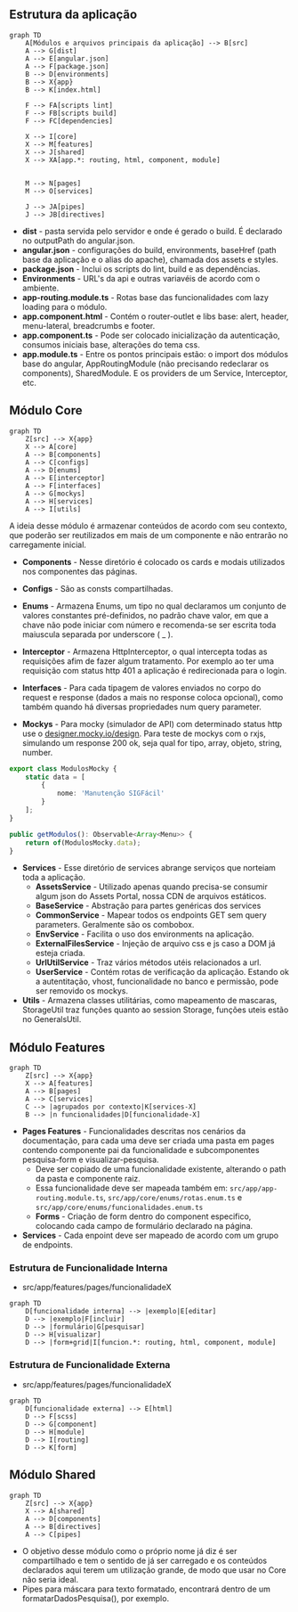 ## Estrutura da aplicação

```mermaid
graph TD
    A[Módulos e arquivos principais da aplicação] --> B[src]
    A --> G[dist]
    A --> E[angular.json]
    A --> F[package.json]
    B --> D[environments]
    B --> X{app}
    B --> K[index.html]

    F --> FA[scripts lint]
    F --> FB[scripts build]
    F --> FC[dependencies]

    X --> I[core]
    X --> M[features]
    X --> J[shared]
    X --> XA[app.*: routing, html, component, module]


    M --> N[pages]
    M --> O[services]

    J --> JA[pipes]
    J --> JB[directives]
```

-   **dist** - pasta servida pelo servidor e onde é gerado o build. É declarado no outputPath do angular.json.
-   **angular.json** - configurações do build, environments, baseHref (path base da aplicação e o alias do apache),
    chamada dos assets e styles.
-   **package.json** - Inclui os scripts do lint, build e as dependências.
-   **Environments** - URL's da api e outras variavéis de acordo com o ambiente.
-   **app-routing.module.ts** - Rotas base das funcionalidades com lazy loading para o módulo.
-   **app.component.html** - Contém o router-outlet e libs base: alert, header, menu-lateral, breadcrumbs e footer.
-   **app.component.ts** - Pode ser colocado inicialização da autenticação, consumos iniciais base, alterações do tema
    css.
-   **app.module.ts** - Entre os pontos principais estão: o import dos módulos base do angular, AppRoutingModule (não
    precisando redeclarar os components), SharedModule. E os providers de um Service, Interceptor, etc.

## Módulo Core

```mermaid
graph TD
    Z[src] --> X{app}
    X --> A[core]
    A --> B[components]
    A --> C[configs]
    A --> D[enums]
    A --> E[interceptor]
    A --> F[interfaces]
    A --> G[mockys]
    A --> H[services]
    A --> I[utils]
```

A ideia desse módulo é armazenar conteúdos de acordo com seu contexto, que poderão ser reutilizados em mais de um
componente e não entrarão no carregamente inicial.

-   **Components** - Nesse diretório é colocado os cards e modais utilizados nos componentes das páginas.
-   **Configs** - São as consts compartilhadas.

-   **Enums** - Armazena Enums, um tipo no qual declaramos um conjunto de valores constantes pré-definidos, no padrão
    chave valor, em que a chave não pode iniciar com número e recomenda-se ser escrita toda maiuscula separada por
    underscore ( \_ ).
-   **Interceptor** - Armazena HttpInterceptor, o qual intercepta todas as requisições afim de fazer algum tratamento.
    Por exemplo ao ter uma requisição com status http 401 a aplicação é redirecionada para o login.
-   **Interfaces** - Para cada tipagem de valores enviados no corpo do request e response (dados a mais no response
    coloca opcional), como também quando há diversas propriedades num query parameter.
-   **Mockys** - Para mocky (simulador de API) com determinado status http use o
    [designer.mocky.io/design](https://designer.mocky.io/design). Para teste de mockys com o rxjs, simulando um response
    200 ok, seja qual for tipo, array, objeto, string, number.

```ts
export class ModulosMocky {
    static data = [
        {
            nome: 'Manutenção SIGFácil'
        }
    ];
}

public getModulos(): Observable<Array<Menu>> {
    return of(ModulosMocky.data);
}
```

-   **Services** - Esse diretório de services abrange serviços que norteiam toda a aplicação.
    -   **AssetsService** - Utilizado apenas quando precisa-se consumir algum json do Assets Portal, nossa CDN de
        arquivos estáticos.
    -   **BaseService** - Abstração para partes genéricas dos services
    -   **CommonService** - Mapear todos os endpoints GET sem query parameters. Geralmente são os combobox.
    -   **EnvService** - Facilita o uso dos environments na aplicação.
    -   **ExternalFilesService** - Injeção de arquivo css e js caso a DOM já esteja criada.
    -   **UrlUtilService** - Traz vários métodos utéis relacionados a url.
    -   **UserService** - Contém rotas de verificação da aplicação. Estando ok a autentitação, vhost, funcionalidade no
        banco e permissão, pode ser removido os mockys.
-   **Utils** - Armazena classes utilitárias, como mapeamento de mascaras, StorageUtil traz funções quanto ao session
    Storage, funções uteis estão no GeneralsUtil.

## Módulo Features

```mermaid
graph TD
    Z[src] --> X{app}
    X --> A[features]
    A --> B[pages]
    A --> C[services]
    C --> |agrupados por contexto|K[services-X]
    B --> |n funcionalidades|D[funcionalidade-X]
```

-   **Pages Features** - Funcionalidades descritas nos cenários da documentação, para cada uma deve ser criada uma pasta
    em pages contendo componente pai da funcionalidade e subcomponentes pesquisa-form e visualizar-pesquisa.
    -   Deve ser copiado de uma funcionalidade existente, alterando o path da pasta e componente raiz.
    -   Essa funcionalidade deve ser mapeada também em: `src/app/app-routing.module.ts`,
        `src/app/core/enums/rotas.enum.ts` e `src/app/core/enums/funcionalidades.enum.ts`
    -   **Forms** - Criação de form dentro do component especifico, colocando cada campo de formulário declarado na
        página.
-   **Services** - Cada enpoint deve ser mapeado de acordo com um grupo de endpoints.

### Estrutura de Funcionalidade Interna

-   src/app/features/pages/funcionalidadeX

```mermaid
graph TD
    D[funcionalidade interna] --> |exemplo|E[editar]
    D --> |exemplo|F[incluir]
    D --> |formulário|G[pesquisar]
    D --> H[visualizar]
    D --> |form+grid|I[funcion.*: routing, html, component, module]
```

### Estrutura de Funcionalidade Externa

-   src/app/features/pages/funcionalidadeX

```mermaid
graph TD
    D[funcionalidade externa] --> E[html]
    D --> F[scss]
    D --> G[component]
    D --> H[module]
    D --> I[routing]
    D --> K[form]
```

## Módulo Shared

```mermaid
graph TD
    Z[src] --> X{app}
    X --> A[shared]
    A --> D[components]
    A --> B[directives]
    A --> C[pipes]
```

-   O objetivo desse módulo como o próprio nome já diz é ser compartilhado e tem o sentido de já ser carregado e os
    conteúdos declarados aqui terem um utilização grande, de modo que usar no Core não seria ideal.
-   Pipes para máscara para texto formatado, encontrará dentro de um formatarDadosPesquisa(), por exemplo.
